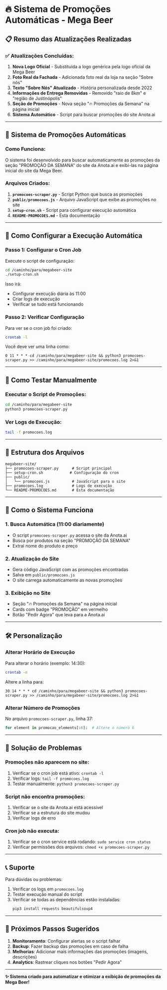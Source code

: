 # 🔥 Sistema de Promoções Automáticas - Mega Beer

## 📋 Resumo das Atualizações Realizadas

### ✅ Atualizações Concluídas:

1. **Nova Logo Oficial** - Substituída a logo genérica pela logo oficial da Mega Beer
2. **Foto Real da Fachada** - Adicionada foto real da loja na seção "Sobre nós"
3. **Texto "Sobre Nós" Atualizado** - História personalizada desde 2022
4. **Informações de Entrega Removidas** - Removido "raio de 8km" e "região de Justinópolis"
5. **Seção de Promoções** - Nova seção "🔥 Promoções da Semana" na página inicial
6. **Sistema Automático** - Script para buscar promoções do site Anota.ai

---

## 🤖 Sistema de Promoções Automáticas

### Como Funciona:

O sistema foi desenvolvido para buscar automaticamente as promoções da seção "PROMOÇÃO DA SEMANA" do site da Anota.ai e exibi-las na página inicial do site da Mega Beer.

### Arquivos Criados:

1. **`promocoes-scraper.py`** - Script Python que busca as promoções
2. **`public/promocoes.js`** - Arquivo JavaScript que exibe as promoções no site
3. **`setup-cron.sh`** - Script para configurar execução automática
4. **`README-PROMOCOES.md`** - Esta documentação

---

## 🚀 Como Configurar a Execução Automática

### Passo 1: Configurar o Cron Job

Execute o script de configuração:

```bash
cd /caminho/para/megabeer-site
./setup-cron.sh
```

Isso irá:
- Configurar execução diária às 11:00
- Criar logs de execução
- Verificar se tudo está funcionando

### Passo 2: Verificar Configuração

Para ver se o cron job foi criado:

```bash
crontab -l
```

Você deve ver uma linha como:
```
0 11 * * * cd /caminho/para/megabeer-site && python3 promocoes-scraper.py >> /caminho/para/megabeer-site/promocoes.log 2>&1
```

---

## 🧪 Como Testar Manualmente

### Executar o Script de Promoções:

```bash
cd /caminho/para/megabeer-site
python3 promocoes-scraper.py
```

### Ver Logs de Execução:

```bash
tail -f promocoes.log
```

---

## 📁 Estrutura dos Arquivos

```
megabeer-site/
├── promocoes-scraper.py      # Script principal
├── setup-cron.sh            # Configuração do cron
├── public/
│   └── promocoes.js          # JavaScript para o site
├── promocoes.log             # Logs de execução
└── README-PROMOCOES.md       # Esta documentação
```

---

## 🔧 Como o Sistema Funciona

### 1. Busca Automática (11:00 diariamente)
- O script `promocoes-scraper.py` acessa o site da Anota.ai
- Busca por produtos na seção "PROMOÇÃO DA SEMANA"
- Extrai nome do produto e preço

### 2. Atualização do Site
- Gera código JavaScript com as promoções encontradas
- Salva em `public/promocoes.js`
- O site carrega automaticamente as novas promoções

### 3. Exibição no Site
- Seção "🔥 Promoções da Semana" na página inicial
- Cards com badge "PROMOÇÃO" em vermelho
- Botão "Pedir Agora" que leva para a Anota.ai

---

## 🛠️ Personalização

### Alterar Horário de Execução

Para alterar o horário (exemplo: 14:30):

```bash
crontab -e
```

Altere a linha para:
```
30 14 * * * cd /caminho/para/megabeer-site && python3 promocoes-scraper.py >> /caminho/para/megabeer-site/promocoes.log 2>&1
```

### Alterar Número de Promoções

No arquivo `promocoes-scraper.py`, linha 37:
```python
for element in promocao_elements[:6]:  # Altere o número 6
```

---

## 🐛 Solução de Problemas

### Promoções não aparecem no site:
1. Verificar se o cron job está ativo: `crontab -l`
2. Verificar logs: `tail -f promocoes.log`
3. Testar manualmente: `python3 promocoes-scraper.py`

### Script não encontra promoções:
1. Verificar se o site da Anota.ai está acessível
2. Verificar se a estrutura do site mudou
3. Verificar logs de erro

### Cron job não executa:
1. Verificar se o cron service está rodando: `sudo service cron status`
2. Verificar permissões dos arquivos: `chmod +x promocoes-scraper.py`

---

## 📞 Suporte

Para dúvidas ou problemas:
1. Verificar os logs em `promocoes.log`
2. Testar execução manual do script
3. Verificar se todas as dependências estão instaladas:
   ```bash
   pip3 install requests beautifulsoup4
   ```

---

## 🎯 Próximos Passos Sugeridos

1. **Monitoramento**: Configurar alertas se o script falhar
2. **Backup**: Fazer backup das promoções em caso de falha
3. **Melhorias**: Adicionar mais informações das promoções (imagens, descrições)
4. **Analytics**: Rastrear cliques nos botões "Pedir Agora"

---

**✨ Sistema criado para automatizar e otimizar a exibição de promoções da Mega Beer!**

